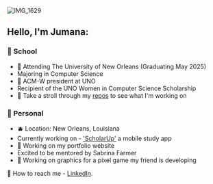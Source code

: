 ![IMG_1629](https://github.com/user-attachments/assets/f4ddda7d-0a76-45d4-b464-48e34a1c0f3d)

## Hello, I'm Jumana:

### 🍊 School  


- 🍰 Attending The University of New Orleans (Graduating May 2025)
- Majoring in Computer Science
- 🐡 ACM-W president at UNO
- Recipient of the UNO Women in Computer Science Scholarship
- 🌸 Take a stroll through my [repos](https://github.com/JumanaCS?tab=repositories) to see what I'm working on


 ### 🍓 Personal 


- 🫐 Location: New Orleans, Louisiana 
- Currently working on - ['ScholarUp'](https://github.com/JumanaCS/ScholarUp) a mobile study app 
- 🫧 Working on my portfolio website
- Excited to be mentored by Sabrina Farmer
- 💫 Working on graphics for a pixel game my friend is developing 

📧 How to reach me - [LinkedIn](https://www.linkedin.com/in/jumana-sul).
